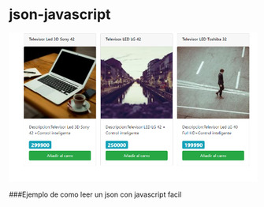 # json-javascript
 ![Screenshot](img/Captura.PNG)

###Ejemplo de como leer un json con javascript facil 
